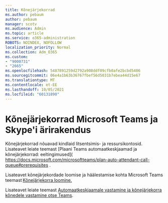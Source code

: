```yaml
---
title: Kõnejärjekorrad
ms.author: pebaum
author: pebaum
manager: scotv
ms.audience: Admin
ms.topic: article
ms.service: o365-administration
ROBOTS: NOINDEX, NOFOLLOW
localization_priority: Normal
ms.collection: Adm_O365
ms.custom:
- "9000731"
- "2665"
ms.openlocfilehash: 5487891259d2792a908ddf09cfb0afe2bcbd5406
ms.sourcegitcommit: 06e4a1b63b36767fbef56d5031b7ebea44d15e67
ms.translationtype: MT
ms.contentlocale: et-EE
ms.lasthandoff: 10/05/2021
ms.locfileid: "60131890"
---
```

# <a name="call-queues-in-microsoft-teams-and-skype-for-business"></a>Kõnejärjekorrad Microsoft Teams ja Skype'i ärirakendus 

Kõnejärjekorrad nõuavad kindlaid litsentsimis- ja ressursikontosid. Lisateavet leiate teemast [Plaani Teams automaatkeskjaamad ja kõnejärjekorrad: eeltingimused]( https://docs.microsoft.com/microsoftteams/plan-auto-attendant-call-queue#prerequisites . 

Lisateavet kõnejärjekordade loomise ja häälestamise kohta Microsoft Teams teemast [Kõnejärjekorra loomine.](https://docs.microsoft.com/microsoftteams/create-a-phone-system-call-queue) 

Lisateavet leiate teemast [Automaatkeskjaamale vastamine ja kõnejärjekorra kõnedele vastamine otse Teams](https://docs.microsoft.com/microsoftteams/answer-auto-attendant-and-call-queue-calls). 